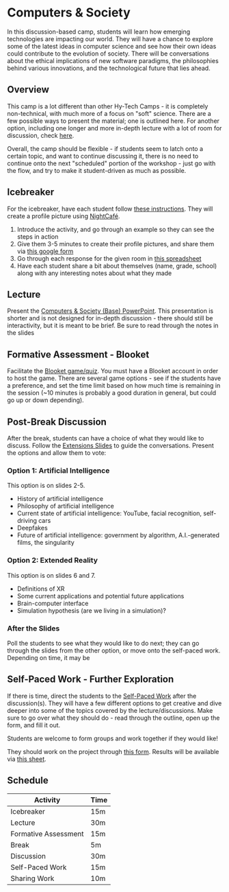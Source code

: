 # Computers & Society
In this discussion-based camp, students will learn how emerging technologies are impacting our world. They will have a chance to explore some of the latest ideas in computer science and see how their own ideas could contribute to the evolution of society. There will be conversations about the ethical implications of new software paradigms, the philosophies behind various innovations, and the technological future that lies ahead.

## Overview
This camp is a lot different than other Hy-Tech Camps - it is completely non-technical, with much more of a focus on "soft" science. There are a few possible ways to present the material; one is outlined here. For another option, including one longer and more in-depth lecture with a lot of room for discussion, check [here](FullLectureReadMe.md).

Overall, the camp should be flexible - if students seem to latch onto a certain topic, and want to continue discussing it, there is no need to continue onto the next "scheduled" portion of the workshop - just go with the flow, and try to make it student-driven as much as possible.

## Icebreaker
For the icebreaker, have each student follow [these instructions](IcebreakerAI.md). They will create a profile picture using [NightCafé](https://nightcafe.studio/).

1. Introduce the activity, and go through an example so they can see the steps in action
1. Give them 3-5 minutes to create their profile pictures, and share them via [this google form](https://forms.gle/wPr4V2xAKzLSPF3x9)
1. Go through each response for the given room in [this spreadsheet](https://docs.google.com/spreadsheets/d/1Ayo7HiYWg00zIFiJ-F_weMWisGEX5ZDhzi4Tig9U7ws/edit?usp=sharing)
1. Have each student share a bit about themselves (name, grade, school) along with any interesting notes about what they made

## Lecture
Present the [Computers & Society (Base) PowerPoint](ComputersAndSocietyBase.pptx). This presentation is shorter and is not designed for in-depth discussion - there should still be interactivity, but it is meant to be brief. Be sure to read through the notes in the slides

## Formative Assessment - Blooket
Facilitate the [Blooket game/quiz](https://dashboard.blooket.com/set/629637e2e0b4094be3e1e779). You must have a Blooket account in order to host the game. There are several game options - see if the students have a preference, and set the time limit based on how much time is remaining in the session (~10 minutes is probably a good duration in general, but could go up or down depending).

## Post-Break Discussion
After the break, students can have a choice of what they would like to discuss. Follow the [Extensions Slides](ComputersAndSocietyExtensions.pptx) to guide the conversations. Present the options and allow them to vote:

### Option 1: Artificial Intelligence
This option is on slides 2-5.

- History of artificial intelligence
- Philosophy of artificial intelligence
- Current state of artificial intelligence: YouTube, facial recognition, self-driving cars
- Deepfakes
- Future of artificial intelligence: government by algorithm, A.I.-generated films, the singularity

### Option 2: Extended Reality
This option is on slides 6 and 7.

- Definitions of XR
- Some current applications and potential future applications
- Brain-computer interface
- Simulation hypothesis (are we living in a simulation)?

### After the Slides
Poll the students to see what they would like to do next; they can go through the slides from the other option, or move onto the self-paced work. Depending on time, it may be 

## Self-Paced Work - Further Exploration
If there is time, direct the students to the [Self-Paced Work](SelfPacedWork.md) after the discussion(s). They will have a few different options to get creative and dive deeper into some of the topics covered by the lecture/discussions. Make sure to go over what they should do - read through the outline, open up the form, and fill it out.

Students are welcome to form groups and work together if they would like!

They should work on the project through [this form](https://forms.gle/xyQTcqkaDmsg5v448). Results will be available via [this sheet](https://docs.google.com/spreadsheets/d/1qMvLzCZunxXc9B-Ke8P1Ojw8LrkZAEKmzvnMYWc5LB4/edit?usp=sharing).

## Schedule

| Activity | Time |
|-|-|
| Icebreaker | 15m |
| Lecture | 30m |
| Formative Assessment | 15m |
| Break | 5m |
| Discussion | 30m |
| Self-Paced Work | 15m |
| Sharing Work | 10m |
